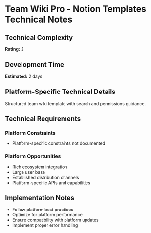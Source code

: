 # Team Wiki Pro - Notion Templates Technical Notes

## Technical Complexity
**Rating:** 2

## Development Time
**Estimated:** 2 days

## Platform-Specific Technical Details
Structured team wiki template with search and permissions guidance.

## Technical Requirements

### Platform Constraints
- Platform-specific constraints not documented

### Platform Opportunities
- Rich ecosystem integration
- Large user base
- Established distribution channels
- Platform-specific APIs and capabilities

## Implementation Notes
- Follow platform best practices
- Optimize for platform performance
- Ensure compatibility with platform updates
- Implement proper error handling
